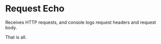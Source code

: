 # Request Echo

Receives HTTP requests, and console logs request headers and request body.

That is all.